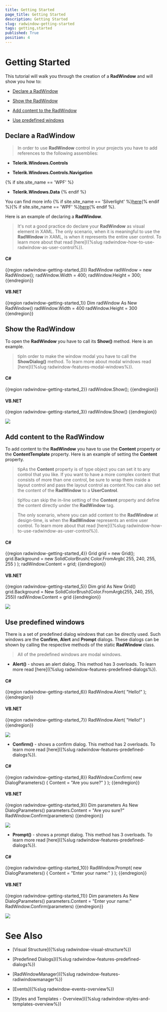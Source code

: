 ```yaml
---
title: Getting Started
page_title: Getting Started
description: Getting Started
slug: radwindow-getting-started
tags: getting,started
published: True
position: 4
---
```


# Getting Started

This tutorial will walk you through the creation of a __RadWindow__ and will show you how to:

* [Declare a RadWindow](#declare-a-radwindow)

* [Show the RadWindow](#show-the-radWindow)

* [Add content to the RadWindow](#add-content-to-the-radWindow)

* [Use predefined windows](#use-predefined-windows)

## Declare a RadWindow

>In order to use __RadWindow__ control in your projects you have to add references to the following assemblies:

* __Telerik.Windows.Controls__

* __Telerik.Windows.Controls.Navigation__

{% if site.site_name == 'WPF' %}
* __Telerik.Windows.Data__
{% endif %}

You can find more info {% if site.site_name == 'Silverlight' %}[here](http://www.telerik.com/help/silverlight/installation-installing-controls-dependencies.html){% endif %}{% if site.site_name == 'WPF' %}[here](http://www.telerik.com/help/wpf/installation-installing-controls-dependencies-wpf.html){% endif %}.

Here is an example of declaring a __RadWindow__.

>It's not a good practice do declare your __RadWindow__ as visual element in XAML. The only scenario, when it is meaningful to use the __RadWindow__ in XAML, is when it represents the entire user control. To learn more about that read [here]({%slug radwindow-how-to-use-radwindow-as-user-control%}).

#### __C#__

{{region radwindow-getting-started_0}}
	RadWindow radWindow = new RadWindow();
	radWindow.Width = 400;
	radWindow.Height = 300;
{{endregion}}

#### __VB.NET__

{{region radwindow-getting-started_1}}
	Dim radWindow As New RadWindow()
	radWindow.Width = 400
	radWindow.Height = 300
{{endregion}}

## Show the RadWindow

To open the __RadWindow__ you have to call its __Show()__ method. Here is an example.

>tipIn order to make the window modal you have to call the __ShowDialog()__ method. To learn more about modal windows read [here]({%slug radwindow-features-modal-windows%}).

#### __C#__

{{region radwindow-getting-started_2}}
	radWindow.Show();
{{endregion}}

#### __VB.NET__

{{region radwindow-getting-started_3}}
	radWindow.Show()
{{endregion}}

![](images/RadWindow_GettingStarted_01.png)

## Add content to the RadWindow

To add content to the __RadWindow__ you have to use the __Content__ property or the __ContentTemplate__ property. Here is an example of setting the __Content__ property.

>tipAs the __Content__ property is of type object you can set it to any control that you like. If you want to have a more complex content that consists of more than one control, be sure to wrap them inside a layout control and pass the layout control as content.You can also set the content of the __RadWindow__ to a __UserControl__.

>tipYou can skip the in-line setting of the __Content__ property and define the content directly under the __RadWindow__ tag.

>The only scenario, where you can add content to the __RadWindow__ at design-time, is when the __RadWindow__ represents an entire user control. To learn more about that read [here]({%slug radwindow-how-to-use-radwindow-as-user-control%}).

#### __C#__

{{region radwindow-getting-started_4}}
	Grid grid = new Grid();
	grid.Background = new SolidColorBrush( Color.FromArgb( 255, 240, 255, 255 ) );
	radWindow.Content = grid;
{{endregion}}

#### __VB.NET__

{{region radwindow-getting-started_5}}
	Dim grid As New Grid()
	grid.Background = New SolidColorBrush(Color.FromArgb(255, 240, 255, 255))
	radWindow.Content = grid
{{endregion}}

![](images/RadWindow_GettingStarted_02.png)

## Use predefined windows

There is a set of predefined dialog windows that can be directly used. Such windows are the __Confirm__, __Alert__ and __Prompt__ dialogs. These dialogs can be shown by calling the respective methods of the static __RadWindow__ class.

>All of the predefined windows are modal windows.

* __Alert()__ - shows an alert dialog. This method has 3 overloads. To learn more read [here]({%slug radwindow-features-predefined-dialogs%}).

#### __C#__

{{region radwindow-getting-started_6}}
	RadWindow.Alert( "Hello!" );
{{endregion}}

#### __VB.NET__

{{region radwindow-getting-started_7}}
	RadWindow.Alert( "Hello!" )
{{endregion}}

![](images/RadWindow_GettingStarted_03.png)

* __Confirm()__ - shows a confirm dialog. This method has 2 overloads. To learn more read [here]({%slug radwindow-features-predefined-dialogs%}).

#### __C#__

{{region radwindow-getting-started_8}}
	RadWindow.Confirm( new DialogParameters()
	{
	    Content = "Are you sure?"
	} );
{{endregion}}

#### __VB.NET__

{{region radwindow-getting-started_9}}
	Dim parameters As New DialogParameters()
	parameters.Content = "Are you sure?"
	RadWindow.Confirm(parameters)
{{endregion}}

![](images/RadWindow_GettingStarted_04.png)

* __Prompt()__ - shows a prompt dialog. This method has 3 overloads. To learn more read [here]({%slug radwindow-features-predefined-dialogs%}).

#### __C#__

{{region radwindow-getting-started_10}}
	RadWindow.Prompt( new DialogParameters()
	{
	    Content = "Enter your name:"
	} );
{{endregion}}

#### __VB.NET__

{{region radwindow-getting-started_11}}
	Dim parameters As New DialogParameters()
	parameters.Content = "Enter your name:"
	RadWindow.Confirm(parameters)
{{endregion}}

![](images/RadWindow_GettingStarted_05.png)

# See Also

 * [Visual Structure]({%slug radwindow-visual-structure%})

 * [Predefined Dialogs]({%slug radwindow-features-predefined-dialogs%})

 * [RadWindowManager]({%slug radwindow-features-radiwindowmanager%})

 * [Events]({%slug radwindow-events-overview%})

 * [Styles and Templates - Overview]({%slug radwindow-styles-and-templates-overview%})
